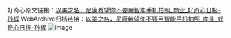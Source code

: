 好奇心原文链接：[以美之名，尼康希望你不要用智能手机拍照_商业_好奇心日报-孙辉](https://www.qdaily.com/articles/3778.html)
WebArchive归档链接：[以美之名，尼康希望你不要用智能手机拍照_商业_好奇心日报-孙辉](http://web.archive.org/web/20160919121855/http://www.qdaily.com:80/articles/3778.html)
![image](http://ww3.sinaimg.cn/large/007d5XDpgy1g3vd9p3gvcj30u039kx6c)